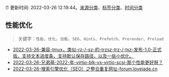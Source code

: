 :alarm_clock: 更新时间: 2022-03-26 12:19:44。[来源分类](../README.md)、[标签分类](../TAGS.md)、[时间分类](../TIMELINE.md)

## 性能优化


> 关键字：`性能`、`优化`、`加载`、`SEO`、`Hints`、`Prefetch`、`Prerender`、`Preload`



- [2022-03-26-兼容-tmux，类似-rz-/-sz-的-trzsz-trz-/-tsz-发布-1.0-正式版，支持文本进度条，支持默认保存路径，以及一些小优化。](https://www.v2ex.com/t/843052) 
- [2022-03-26-兄弟萌-2022-年-virtio-blk-vs-virtio-scsi-那个性能更好呀？](https://www.v2ex.com/t/843044) 
- [2022-03-26-搜索引擎优化（SEO）之整合重复网址-forum.lovejade.cn](https://blogread.cn/news/go.php?idItem=14994&url=https%3A%2F%2Fforum.lovejade.cn%2Fd%2F147-seo%3Fcomefrom%3Dhttps%253A%252F%252Fblogread.cn%252Fnews%252F) 